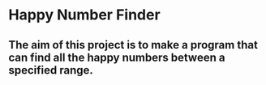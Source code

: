 # Happy Number Finder

<h2>The aim of this project is to make a program that can find all the happy numbers between a specified range.</h2>
